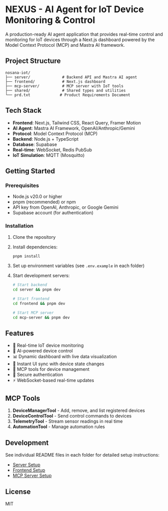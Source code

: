 # NEXUS - AI Agent for IoT Device Monitoring & Control

A production-ready AI agent application that provides real-time control and monitoring for IoT devices through a Next.js dashboard powered by the Model Context Protocol (MCP) and Mastra AI framework.

## Project Structure

```
nosana-iot/
├── server/              # Backend API and Mastra AI agent
├── frontend/            # Next.js dashboard
├── mcp-server/          # MCP server with IoT tools
├── shared/              # Shared types and utilities
└── prd.txt             # Product Requirements Document
```

## Tech Stack

- **Frontend**: Next.js, Tailwind CSS, React Query, Framer Motion
- **AI Agent**: Mastra AI Framework, OpenAI/Anthropic/Gemini
- **Protocol**: Model Context Protocol (MCP)
- **Backend**: Node.js + TypeScript
- **Database**: Supabase
- **Real-time**: WebSocket, Redis PubSub
- **IoT Simulation**: MQTT (Mosquitto)

## Getting Started

### Prerequisites

- Node.js v20.0 or higher
- pnpm (recommended) or npm
- API key from OpenAI, Anthropic, or Google Gemini
- Supabase account (for authentication)

### Installation

1. Clone the repository
2. Install dependencies:
   ```bash
   pnpm install
   ```

3. Set up environment variables (see `.env.example` in each folder)

4. Start development servers:
   ```bash
   # Start backend
   cd server && pnpm dev

   # Start frontend
   cd frontend && pnpm dev

   # Start MCP server
   cd mcp-server && pnpm dev
   ```

## Features

- 🎯 Real-time IoT device monitoring
- 🤖 AI-powered device control
- 📊 Dynamic dashboard with live data visualization
- 🔄 Instant UI sync with device state changes
- 🔧 MCP tools for device management
- 🔐 Secure authentication
- ⚡ WebSocket-based real-time updates

## MCP Tools

1. **DeviceManagerTool** - Add, remove, and list registered devices
2. **DeviceControlTool** - Send control commands to devices
3. **TelemetryTool** - Stream sensor readings in real time
4. **AutomationTool** - Manage automation rules

## Development

See individual README files in each folder for detailed setup instructions:
- [Server Setup](./server/README.md)
- [Frontend Setup](./frontend/README.md)
- [MCP Server Setup](./mcp-server/README.md)

## License

MIT
